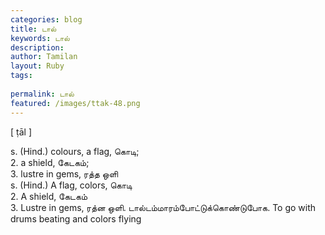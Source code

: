 ```yaml
---
categories: blog
title: டால்
keywords: டால்
description: 
author: Tamilan
layout: Ruby
tags: 
 
permalink: டால்
featured: /images/ttak-48.png
---
```

  
[ ṭāl ]  
  
s. (Hind.) colours, a flag, கொடி;  
2. a shield, கேடகம்;  
3. lustre in gems, ரத்த ஒளி  
s. (Hind.) A flag, colors, கொடி  
2. A shield, கேடகம்  
3. Lustre in gems, ரத்ன ஒளி. டால்டம்மாரம்போட்டுக்கொண்டுபோக. To go with drums beating and colors flying